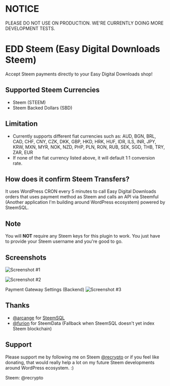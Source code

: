 # NOTICE
PLEASE DO NOT USE ON PRODUCTION. WE'RE CURRENTLY DOING MORE DEVELOPMENT TESTS.

# EDD Steem (Easy Digital Downloads Steem)
Accept Steem payments directly to your Easy Digital Downloads shop!

## Supported Steem Currencies
- Steem (STEEM)
- Steem Backed Dollars (SBD)

## Limitation
- Currently supports different fiat currencies such as: AUD, BGN, BRL, CAD, CHF, CNY, CZK, DKK, GBP, HKD, HRK, HUF, IDR, ILS, INR, JPY, KRW, MXN, MYR, NOK, NZD, PHP, PLN, RON, RUB, SEK, SGD, THB, TRY, ZAR, EUR
- If none of the fiat currency listed above, it will default 1:1 conversion rate.

## How does it confirm Steem Transfers?
It uses WordPress CRON every 5 minutes to call Easy Digital Downloads orders that uses payment method as Steem and calls an API via Steemful (Another application I'm building around WordPress ecosystem) powered by SteemSQL.

## Note
You will <strong>NOT</strong> require any Steem keys for this plugin to work. You just have to provide your Steem username and you're good to go.

## Screenshots

![Screenshot #1](https://imgoat.com/uploads/7693cfc748/22570.png)

![Screenshot #2](https://imgoat.com/uploads/7693cfc748/22572.png)

Payment Gateway Settings (Backend)
![Screenshot #3](https://imgoat.com/uploads/7693cfc748/22571.png)

## Thanks
- [@arcange](https://steemit.com/@arcange) for [SteemSQL](https://steemsql.com)
- [@furion](https://steemit.com/@furion) for SteemData (Fallback when SteemSQL doesn't yet index Steem blockchain)

## Support
Please support me by following me on Steem [@recrypto](https://steemit.com/@recrypto) or if you feel like donating, that would really help a lot on my future Steem developments around WordPress ecosystem. :)

Steem: @recrypto
